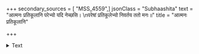 +++
secondary_sources = [ "MSS_4559",]
jsonClass = "Subhaashita"
text = "आत्मनः प्रतिकूलानि परेभ्यो यदि नेच्छसि।  \nपरेषां प्रतिकूलेभ्यो निवर्तय ततो मनः॥"
title = "आत्मनः प्रतिकूलानि"

+++

<details><summary>Text</summary>

आत्मनः प्रतिकूलानि परेभ्यो यदि नेच्छसि।  
परेषां प्रतिकूलेभ्यो निवर्तय ततो मनः॥
</details>
